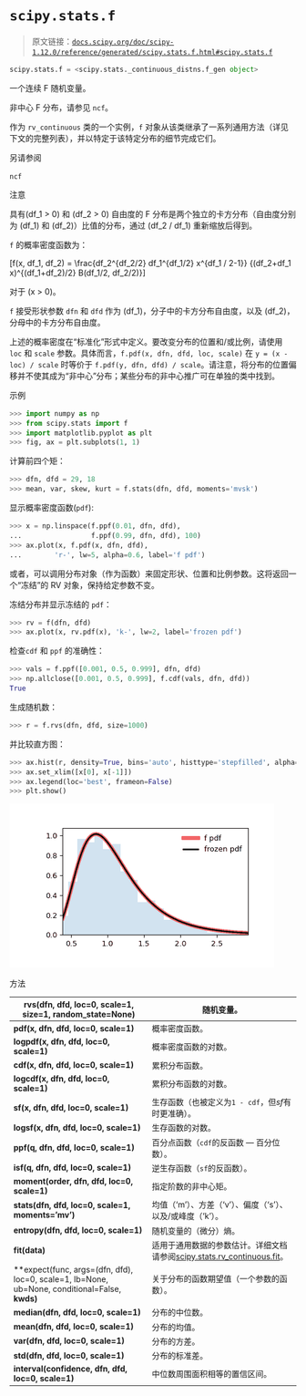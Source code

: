 # `scipy.stats.f`

> 原文链接：[`docs.scipy.org/doc/scipy-1.12.0/reference/generated/scipy.stats.f.html#scipy.stats.f`](https://docs.scipy.org/doc/scipy-1.12.0/reference/generated/scipy.stats.f.html#scipy.stats.f)

```py
scipy.stats.f = <scipy.stats._continuous_distns.f_gen object>
```

一个连续 F 随机变量。

非中心 F 分布，请参见 `ncf`。

作为 `rv_continuous` 类的一个实例，`f` 对象从该类继承了一系列通用方法（详见下文的完整列表），并以特定于该特定分布的细节完成它们。

另请参阅

`ncf`

注意

具有\(df_1 > 0\) 和 \(df_2 > 0\) 自由度的 F 分布是两个独立的卡方分布（自由度分别为 \(df_1\) 和 \(df_2\)）比值的分布，通过 \(df_2 / df_1\) 重新缩放后得到。

`f` 的概率密度函数为：

\[f(x, df_1, df_2) = \frac{df_2^{df_2/2} df_1^{df_1/2} x^{df_1 / 2-1}} {(df_2+df_1 x)^{(df_1+df_2)/2} B(df_1/2, df_2/2)}\]

对于 \(x > 0\)。

`f` 接受形状参数 `dfn` 和 `dfd` 作为 \(df_1\)，分子中的卡方分布自由度，以及 \(df_2\)，分母中的卡方分布自由度。

上述的概率密度在“标准化”形式中定义。要改变分布的位置和/或比例，请使用 `loc` 和 `scale` 参数。具体而言，`f.pdf(x, dfn, dfd, loc, scale)` 在 `y = (x - loc) / scale` 时等价于 `f.pdf(y, dfn, dfd) / scale`。请注意，将分布的位置偏移并不使其成为“非中心”分布；某些分布的非中心推广可在单独的类中找到。

示例

```py
>>> import numpy as np
>>> from scipy.stats import f
>>> import matplotlib.pyplot as plt
>>> fig, ax = plt.subplots(1, 1) 
```

计算前四个矩：

```py
>>> dfn, dfd = 29, 18
>>> mean, var, skew, kurt = f.stats(dfn, dfd, moments='mvsk') 
```

显示概率密度函数(`pdf`):

```py
>>> x = np.linspace(f.ppf(0.01, dfn, dfd),
...                 f.ppf(0.99, dfn, dfd), 100)
>>> ax.plot(x, f.pdf(x, dfn, dfd),
...        'r-', lw=5, alpha=0.6, label='f pdf') 
```

或者，可以调用分布对象（作为函数）来固定形状、位置和比例参数。这将返回一个“冻结”的 RV 对象，保持给定参数不变。

冻结分布并显示冻结的 `pdf`：

```py
>>> rv = f(dfn, dfd)
>>> ax.plot(x, rv.pdf(x), 'k-', lw=2, label='frozen pdf') 
```

检查`cdf` 和 `ppf` 的准确性：

```py
>>> vals = f.ppf([0.001, 0.5, 0.999], dfn, dfd)
>>> np.allclose([0.001, 0.5, 0.999], f.cdf(vals, dfn, dfd))
True 
```

生成随机数：

```py
>>> r = f.rvs(dfn, dfd, size=1000) 
```

并比较直方图：

```py
>>> ax.hist(r, density=True, bins='auto', histtype='stepfilled', alpha=0.2)
>>> ax.set_xlim([x[0], x[-1]])
>>> ax.legend(loc='best', frameon=False)
>>> plt.show() 
```

![../../_images/scipy-stats-f-1.png](img/1c20b18bb6e015e5db944347a31e14fb.png)

方法

| **rvs(dfn, dfd, loc=0, scale=1, size=1, random_state=None)** | 随机变量。 |
| --- | --- |
| **pdf(x, dfn, dfd, loc=0, scale=1)** | 概率密度函数。 |
| **logpdf(x, dfn, dfd, loc=0, scale=1)** | 概率密度函数的对数。 |
| **cdf(x, dfn, dfd, loc=0, scale=1)** | 累积分布函数。 |
| **logcdf(x, dfn, dfd, loc=0, scale=1)** | 累积分布函数的对数。 |
| **sf(x, dfn, dfd, loc=0, scale=1)** | 生存函数（也被定义为`1 - cdf`，但*sf*有时更准确）。 |
| **logsf(x, dfn, dfd, loc=0, scale=1)** | 生存函数的对数。 |
| **ppf(q, dfn, dfd, loc=0, scale=1)** | 百分点函数（`cdf`的反函数 — 百分位数）。 |
| **isf(q, dfn, dfd, loc=0, scale=1)** | 逆生存函数（`sf`的反函数）。 |
| **moment(order, dfn, dfd, loc=0, scale=1)** | 指定阶数的非中心矩。 |
| **stats(dfn, dfd, loc=0, scale=1, moments=’mv’)** | 均值（‘m’）、方差（‘v’）、偏度（‘s’）、以及/或峰度（‘k’）。 |
| **entropy(dfn, dfd, loc=0, scale=1)** | 随机变量的（微分）熵。 |
| **fit(data)** | 适用于通用数据的参数估计。详细文档请参阅[scipy.stats.rv_continuous.fit](https://docs.scipy.org/doc/scipy/reference/generated/scipy.stats.rv_continuous.fit.html#scipy.stats.rv_continuous.fit)。 |
| **expect(func, args=(dfn, dfd), loc=0, scale=1, lb=None, ub=None, conditional=False, **kwds)** | 关于分布的函数期望值（一个参数的函数）。 |
| **median(dfn, dfd, loc=0, scale=1)** | 分布的中位数。 |
| **mean(dfn, dfd, loc=0, scale=1)** | 分布的均值。 |
| **var(dfn, dfd, loc=0, scale=1)** | 分布的方差。 |
| **std(dfn, dfd, loc=0, scale=1)** | 分布的标准差。 |
| **interval(confidence, dfn, dfd, loc=0, scale=1)** | 中位数周围面积相等的置信区间。 |
